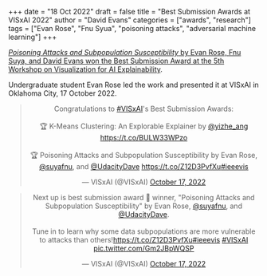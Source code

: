 +++
date = "18 Oct 2022"
draft = false
title = "Best Submission Awards at VISxAI 2022"
author = "David Evans"
categories = ["awards", "research"]
tags = ["Evan Rose", "Fnu Syua", "poisoning attacks", "adversarial machine learning"]
+++

<a href="https://uvasrg.github.io/poisoning/"><em>Poisoning Attacks and Subpopulation Susceptibility</em> by Evan Rose, Fnu Suya, and David Evans won the Best Submission Award at the <a href="https://visxai.io/">5th Workshop on Visualization for AI Explainability</a>.

Undergraduate student Evan Rose led the work and presented it at VISxAI in Oklahoma City, 17 October 2022.

<center>
<blockquote class="twitter-tweet"><p lang="en" dir="ltr">Congratulations to <a href="https://twitter.com/hashtag/VISxAI?src=hash&amp;ref_src=twsrc%5Etfw">#VISxAI</a>&#39;s Best Submission Awards:<br><br>🏆 K-Means Clustering: An Explorable Explainer by <a href="https://twitter.com/yizhe_ang?ref_src=twsrc%5Etfw">@yizhe_ang</a> <a href="https://t.co/BULW33WPzo">https://t.co/BULW33WPzo</a><br><br>🏆 Poisoning Attacks and Subpopulation Susceptibility by Evan Rose, <a href="https://twitter.com/suyafnu?ref_src=twsrc%5Etfw">@suyafnu</a>, and <a href="https://twitter.com/UdacityDave?ref_src=twsrc%5Etfw">@UdacityDave</a> <a href="https://t.co/Z12D3PvfXu">https://t.co/Z12D3PvfXu</a><a href="https://twitter.com/hashtag/ieeevis?src=hash&amp;ref_src=twsrc%5Etfw">#ieeevis</a></p>&mdash; VISxAI (@VISxAI) <a href="https://twitter.com/VISxAI/status/1582085676857577473?ref_src=twsrc%5Etfw">October 17, 2022</a></blockquote> <script async src="https://platform.twitter.com/widgets.js" charset="utf-8"></script>

<blockquote class="twitter-tweet"><p lang="en" dir="ltr">Next up is best submission award 🏅 winner, &quot;Poisoning Attacks and Subpopulation Susceptibility&quot; by Evan Rose, <a href="https://twitter.com/suyafnu?ref_src=twsrc%5Etfw">@suyafnu</a>, and <a href="https://twitter.com/UdacityDave?ref_src=twsrc%5Etfw">@UdacityDave</a>.<br><br>Tune in to learn why some data subpopulations are more vulnerable to attacks than others!<a href="https://t.co/Z12D3PvfXu">https://t.co/Z12D3PvfXu</a><a href="https://twitter.com/hashtag/ieeevis?src=hash&amp;ref_src=twsrc%5Etfw">#ieeevis</a> <a href="https://twitter.com/hashtag/VISxAI?src=hash&amp;ref_src=twsrc%5Etfw">#VISxAI</a> <a href="https://t.co/Gm2JBpWQSP">pic.twitter.com/Gm2JBpWQSP</a></p>&mdash; VISxAI (@VISxAI) <a href="https://twitter.com/VISxAI/status/1582117943889969153?ref_src=twsrc%5Etfw">October 17, 2022</a></blockquote> <script async src="https://platform.twitter.com/widgets.js" charset="utf-8"></script>
</center>